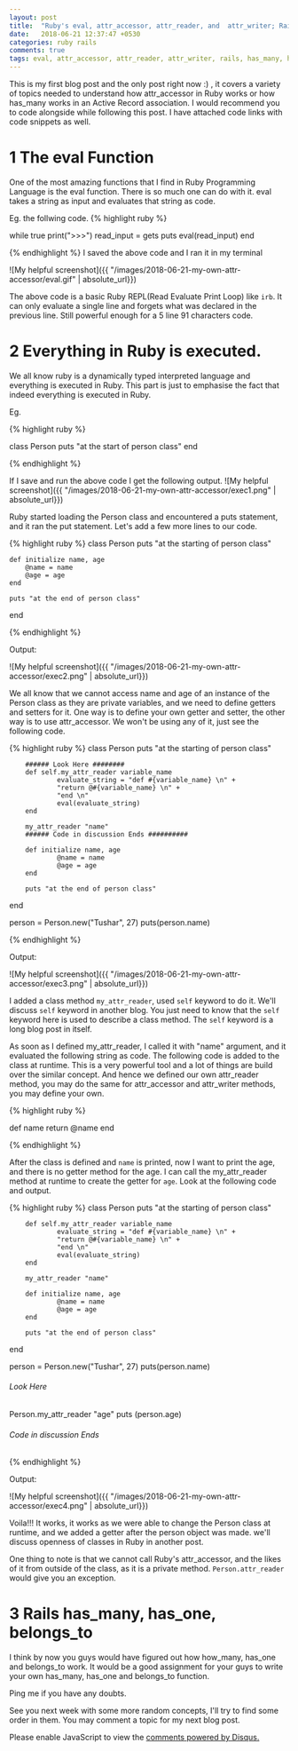 ```yaml
---
layout: post
title:  "Ruby's eval, attr_accessor, attr_reader, and  attr_writer; Rails has_many, has_one, belongs_to"
date:   2018-06-21 12:37:47 +0530
categories: ruby rails
comments: true
tags: eval, attr_accessor, attr_reader, attr_writer, rails, has_many, has_one, belongs_to
---
```


This is my first blog post and the only post right now :) , it covers a variety of topics needed to understand how attr_accessor in Ruby works or how has_many works in an Active Record association. I would recommend you to code alongside while following this post. I have attached code links with code snippets as well.

# 1 The eval Function
One of the most amazing functions that I find in Ruby Programming Language is the eval function. There is so much one can do with it. 
eval takes a string as input and evaluates that string as code. 

Eg. the follwing code. 
{% highlight ruby %}

while true
        print(">>>")
        read_input = gets
        puts eval(read_input)
end

{% endhighlight %}
I saved the above code and I ran it in my terminal

![My helpful screenshot]({{ "/images/2018-06-21-my-own-attr-accessor/eval.gif" | absolute_url}})


The above code is a basic Ruby REPL(Read Evaluate Print Loop) like `irb`. It can only evaluate a single line and forgets what was declared in the previous line. Still powerful enough for a 5 line 91 characters code. 

# 2 Everything in Ruby is executed. 

We all know ruby is a dynamically typed interpreted language and everything is executed in Ruby. This part is just to emphasise the fact that indeed everything is executed in Ruby.


Eg. 

{% highlight ruby %}

class Person
	puts "at the start of person class"
end

{% endhighlight %}

If I save and run the above code I get the following output.
![My helpful screenshot]({{ "/images/2018-06-21-my-own-attr-accessor/exec1.png" | absolute_url}})


Ruby started loading the Person class and encountered a puts statement, and it ran the put statement. 
Let's add a few more lines to our code. 

{% highlight ruby %}
class Person
	puts "at the starting of person class"

	def initialize name, age
		@name = name
		@age = age
	end

	puts "at the end of person class" 

end


{% endhighlight %}

Output: 

![My helpful screenshot]({{ "/images/2018-06-21-my-own-attr-accessor/exec2.png" | absolute_url}})

We all know that we cannot access name and age of an instance of the Person class as they are private variables, and we need to define getters and setters for it. 
One way is to define your own getter and setter, the other way is to use attr_accessor. We won't be using any of it, just see the following code. 


{% highlight ruby %}
class Person
        puts "at the starting of person class"


        ###### Look Here ######## 
        def self.my_attr_reader variable_name
                evaluate_string = "def #{variable_name} \n" +
                "return @#{variable_name} \n" +
                "end \n"
                eval(evaluate_string)
        end

        my_attr_reader "name"
        ###### Code in discussion Ends ##########

        def initialize name, age
                @name = name
                @age = age
        end

        puts "at the end of person class"

end

person = Person.new("Tushar", 27)
puts(person.name)

{% endhighlight %}

Output: 

![My helpful screenshot]({{ "/images/2018-06-21-my-own-attr-accessor/exec3.png" | absolute_url}})


I added a class method `my_attr_reader`, used `self` keyword to do it. We'll discuss `self` keyword in another blog. You just need to know that the `self` keyword here is used to describe a class method. The `self` keyword is a long blog post in itself.  

As soon as I defined my_attr_reader, I called it with "name" argument, and it evaluated the following string as code. The following code is added to the class at runtime. 
This is a very powerful tool and a lot of things are build over the similar concept. And hence we defined our own attr_reader method, you may do the same for attr_accessor and attr_writer methods, you may define your own. 

{% highlight ruby %}

def name
	return @name
end

{% endhighlight %}

After the class is defined and `name` is printed, now I want to print the age, and there is no getter method for the age. 
I can call the my_attr_reader method at runtime to create the getter for `age`. Look at the following code and output. 

{% highlight ruby %}
class Person
        puts "at the starting of person class"

        def self.my_attr_reader variable_name
                evaluate_string = "def #{variable_name} \n" +
                "return @#{variable_name} \n" +
                "end \n"
                eval(evaluate_string)
        end

        my_attr_reader "name"

        def initialize name, age
                @name = name
                @age = age
        end

        puts "at the end of person class"

end

person = Person.new("Tushar", 27)
puts(person.name)


###### Look Here ######## 
Person.my_attr_reader "age"
puts (person.age)

###### Code in discussion Ends ##########

{% endhighlight %}

Output:

![My helpful screenshot]({{ "/images/2018-06-21-my-own-attr-accessor/exec4.png" | absolute_url}})


Voila!!! It works, it works as we were able to change the Person class at runtime, and we added a getter after the person object was made. we'll discuss openness of classes in Ruby in another post. 

One thing to note is that we cannot call Ruby's attr_accessor, and the likes of it from outside of the class, as it is a private method. `Person.attr_reader` would give you an exception. 

# 3 Rails has_many, has_one, belongs_to

I think by now you guys would have figured out how how_many, has_one and belongs_to work. 
It would be a good assignment for your guys to write your own has_many, has_one and belongs_to function. 

Ping me if you have any doubts.


See you next week with some more random concepts, I'll try to find some order in them. 
You may comment a topic for my next blog post.

<div id="disqus_thread"></div>
<script>

/**
*  RECOMMENDED CONFIGURATION VARIABLES: EDIT AND UNCOMMENT THE SECTION BELOW TO INSERT DYNAMIC VALUES FROM YOUR PLATFORM OR CMS.
*  LEARN WHY DEFINING THESE VARIABLES IS IMPORTANT: https://disqus.com/admin/universalcode/#configuration-variables*/
/*
var disqus_config = function () {
this.page.url = PAGE_URL;  // Replace PAGE_URL with your page's canonical URL variable
this.page.identifier = PAGE_IDENTIFIER; // Replace PAGE_IDENTIFIER with your page's unique identifier variable
};
*/
(function() { // DON'T EDIT BELOW THIS LINE
var d = document, s = d.createElement('script');
s.src = 'https://codekar-com.disqus.com/embed.js';
s.setAttribute('data-timestamp', +new Date());
(d.head || d.body).appendChild(s);
})();
</script>
<noscript>Please enable JavaScript to view the <a href="https://disqus.com/?ref_noscript">comments powered by Disqus.</a></noscript>
                            
